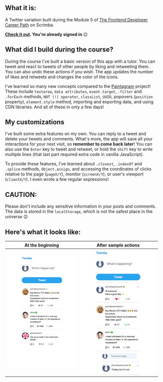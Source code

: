 ## What it is:
A Twitter variation built during the Module 5 of [The Frontend Developer Career Path]() on Scrimba.

**[Check it out](https://scrimba.com/learn/frontend). You're already signed in** 😉

## What did I build during the course?

During the course I've built a basic version of this app with a tutor. You can tweet and react to tweets of other people by liking and retweeting them. You can also undo these actions if you wish. The app updates the number of likes and retweets and changes the color of the icons.

I've learned so many new concepts compared to the [Paintagram](https://github.com/annziel/paintagram) project! These include `textarea`, `data attributes`, `event.target`, `.filter` and `.forEach` methods, `NOT (!) operator`, `classList`, `UUID`, popovers (`position` property), `element.style` method, importing and exporting data, and using CDN libraries. And all of these in only a few days!

## My customizations

I've built some extra features on my own. You can reply to a tweet and delete your tweets and comments. What's more, the app will save all your interactions for your next visit, so **remember to come back later**! You can also use the `Enter` key to tweet and retweet, or hold the `shift` key to write multiple lines (that last part required extra code in vanilla JavaScript).

To provide these features, I've learned about `.closest`, `.indexOf` and `.splice` methods, `Object.assign`, and accessing the coordinates of clicks relative to the page (`pageX/Y`), monitor (`screenX/Y`), or user's viewport (`clientX/Y`). I even wrote a few regular expressions!

## CAUTION:

Please don't include any sensitive information in your posts and comments. The data is stored in the `localStorage`, which is not the safest place in the universe 😉

## Here's what it looks like:

| At the beginning | After sample actions |
| --- | ---|
| <img width="350px" alt="View after opening the app" src="images/When you open the app.png">| <img width="400px" alt="View with a little customization" src="images/After a couple of actions.png"> |